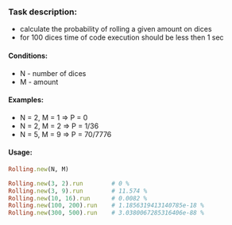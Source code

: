 ### Task description:
- calculate the probability of rolling a given amount on dices
- for 100 dices time of code execution should be less then 1 sec

#### Conditions:
- N - number of dices
- M - amount

#### Examples:
- N = 2, M = 1 => P = 0
- N = 2, M = 2 => P = 1/36
- N = 5, M = 9 => P = 70/7776

#### Usage:
```ruby
Rolling.new(N, M)

Rolling.new(3, 2).run        # 0 %
Rolling.new(3, 9).run        # 11.574 %
Rolling.new(10, 16).run      # 0.0082 %
Rolling.new(100, 200).run    # 1.1856319413140785e-18 %
Rolling.new(300, 500).run    # 3.0380067285316406e-88 %
```
